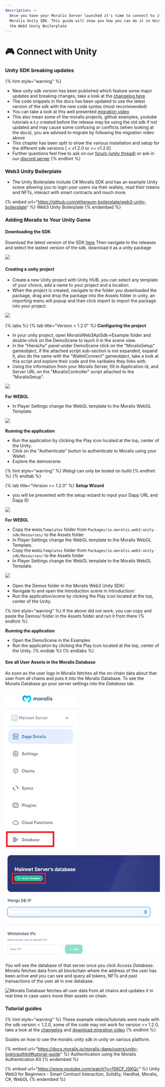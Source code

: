 ```yaml
---
description: >-
  Once you have your Moralis Server launched it's time to connect to it via the
  Moralis Unity SDK. This guide will show you how you can do it in Unity with
  the Web3 Unity Boilerplate
---
```


# 🎮 Connect with Unity

### Unity SDK breaking updates

{% hint style="warning" %}
* New unity sdk version has been published which feature some major updates and breaking changes, take a look at the [changelog here](https://github.com/MoralisWeb3/unity-web3-game-kit/releases/tag/v1.2.0)
* The code snippets in the docs has been updated to use the latest version of the sdk with the new code syntax (most recommended)
* You can take a look at this well presented [migration video](https://cdn.discordapp.com/attachments/918645175562145822/978328925753208904/MigrateToV120.mp4)
* This also mean some of the moralis projects, github examples, youtube tutorials e.t.c created before the release may be using the old sdk if not updated and may cause some confusing or conflicts (when looking at the docs), you are advised to migrate by following the migration video above
* This chapter has been split to show the various installation and setup for the different sdk versions \[ < v1.2.0 or >= v1.2.0]
* Further questions feel free to ask on our [forum (unity thread)](https://forum.moralis.io/t/ethereum-unity3d-boilerplate-questions/4553/708) or ask in our [discord server](https://moralis.io/mage/)
{% endhint %}

### Web3 Unity Boilerplate

* The Unity Boilerplate include C# Moralis SDK and has an example Unity scene allowing you to login your users via their wallets, read their tokens and NFTs, interact with smart contracts and much more.

{% embed url="https://github.com/ethereum-boilerplate/web3-unity-boilerplate" %}
Web3 Unity Boilerplate
{% endembed %}

### Adding Moralis to Your Unity Game

#### Downloading the SDK

Download the latest version of the SDK [here](https://github.com/ethereum-boilerplate/web3-unity-boilerplate) Then navigate to the releases and select the lastest version of the sdk. download it as a unity package

![](../../.gitbook/assets/downloadtheunitysdk.gif)

#### Creating a unity project

* Create a new Unity project with Unity HUB, you can select any template of your choice, add a name to your project and a location.
* When the project is created, navigate to the folder you downloaded the package, drag and drop the package into the Assets folder in unity, an importing menu will popup and then click import to import the package into your project.

![](../../.gitbook/assets/importingthesdk.gif)

{% tabs %}
{% tab title="Version < 1.2.0" %}
**Configuring the project**

* In your unity project, open MoralisWeb3ApiSdk->Example folder and double-click on the DemoScene to lauch it in the scene view.
* In the "Hierachy" panel under DemoScene click on the "MoralisSetup" gameobject, if the attached script sub-section is not expanded, expand it, also do the same with the "WalletConnect" gameobject, take a look at this script and explore their code and the varibales they links with.
* Using the information from your Moralis Server, fill in Application Id, and Server URL on the "MoralisController" script attached to the "MoralisSetup".

![](../../.gitbook/assets/addingserverkeys.gif)

**For WEBGL**

* In Player Settings change the WebGL template to the Moralis WebGL Template.

![](../../.gitbook/assets/buildingforwebgl.gif)

**Running the application**

* Run the application by clicking the Play icon located at the top, center of the Unity.
* Click on the "Authenticate" button to authenticate to Moralis using your Wallet.
* Explore the demoscene.

{% hint style="warning" %}
Webgl can only be tested on build
{% endhint %}
{% endtab %}

{% tab title="Version >= 1.2.0" %}
**Setup Wizard**

* you will be presented with the setup wizard to input your Dapp URL and Dapp ID

![](../../.gitbook/assets/moralis-unity-boilerplate\_2.gif)

**For WEBGL**

* Copy the `WebGLTemplates` folder from `Packages/io.moralis.web3-unity-sdk/Resources/` to the Assets folder
* In Player Settings change the WebGL template to the Moralis WebGL Template.
* Copy the `WebGLTemplates` folder from `Packages/io.moralis.web3-unity-sdk/Resources/` to the Assets folder
* In Player Settings change the WebGL template to the Moralis WebGL Template.

![](../../.gitbook/assets/buildingforwebgl.gif)

* Open the Demos folder in the Moralis Web3 Unity SDK/
* Navigate to and open the Introduction scene in Introduction/
* Run the application/scene by clicking the Play icon located at the top, center of the Unity.

{% hint style="warning" %}
If the above did not work, you can copy and paste the Demos/ folder in the Assets folder and run it from there
{% endhint %}

**Running the application**

* Open the DemoScene in the Examples
* Run the application by clicking the Play icon located at the top, center of the Unity.
{% endtab %}
{% endtabs %}

#### See all User Assets in the Moralis Database

As soon as the user logs in Moralis fetches all the on-chain data about that user from all chains and puts it into the Moralis Database. To see the Moralis Database go your server settings into the _Database_ tab.

![](../../.gitbook/assets/Database-access.png)

![](../../.gitbook/assets/Database-access-2.png)

You will see the database of that server once you click _Access Database_. Moralis fetches data from all blockchain where the address of the user has been active and you can see and query all tokens, NFTs and past transactions of the user all in one database.

![Moralis Database fetches all user data from all chains and updates it in real time in case users move their assets on chain.](<../../.gitbook/assets/Screenshot 2021-10-15 at 18.44.04.png>)

### Tutorial guides

{% hint style="warning" %}
These example videos/tutorials were made with the sdk version < 1.2.0, some of the code may not work for version >= 1.2.0, take a look at the [changelog](https://github.com/ethereum-boilerplate/web3-unity-boilerplate/releases/tag/v1.2.0) and [download migration video](https://cdn.discordapp.com/attachments/918645175562145822/978328925753208904/MigrateToV120.mp4)
{% endhint %}

Guides on how to use the moralis unity sdk in unity on various platform.

{% embed url="https://docs.moralis.io/moralis-dapp/users/unity-login/authkit#tutorial-guide" %}
Authentication using the Moralis Authentication Kit
{% endembed %}

{% embed url="https://www.youtube.com/watch?v=fSKCF_tSKQc" %}
Unity Web3 for Beginners - Smart Contract Interaction, Solidity, Hardhat, Moralis, C#, WebGL
{% endembed %}
